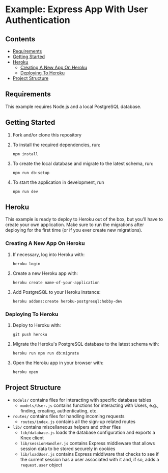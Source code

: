 # Example: Express App With User Authentication

## Contents <!-- omit in toc -->

- [Requirements](#requirements)
- [Getting Started](#getting-started)
- [Heroku](#heroku)
  - [Creating A New App On Heroku](#creating-a-new-app-on-heroku)
  - [Deploying To Heroku](#deploying-to-heroku)
- [Project Structure](#project-structure)

## Requirements

This example requires Node.js and a local PostgreSQL database.

## Getting Started

1. Fork and/or clone this repository
1. To install the required dependencies, run:

   ```console
   npm install
   ```

1. To create the local database and migrate to the latest schema, run:

   ```console
   npm run db:setup
   ```

1. To start the application in development, run

   ```console
   npm run dev
   ```

## Heroku

This example is ready to deploy to Heroku out of the box, but you'll have to create your own application. Make sure to run the migrations after deploying for the first time (or if you ever create new migrations).

### Creating A New App On Heroku

1. If necessary, log into Heroku with:

   ```console
   heroku login
   ```

1. Create a new Heroku app with:

   ```console
   heroku create name-of-your-application
   ```

1. Add PostgreSQL to your Heroku instance:

   ```console
   heroku addons:create heroku-postgresql:hobby-dev
   ```

### Deploying To Heroku

1. Deploy to Heroku with:

   ```console
   git push heroku
   ```

1. Migrate the Heroku's PostgreSQL database to the latest schema with:

   ```console
   heroku run npm run db:migrate
   ```

1. Open the Heroku app in your browser with:

   ```console
   heroku open
   ```

## Project Structure

- `models/` contains files for interacting with specific database tables
  - `models/User.js` contains functions for interacting with Users, e.g., finding, creating, authenticating, etc.
- `routes/` contains files for handling incoming requests
  - `routes/index.js` contains all the sign-up related routes
- `lib/` contains miscellaneous helpers and other files
  - `lib/database.js` loads the database configuration and exports a Knex client
  - `lib/sessionHandler.js` contains Express middleware that allows session data to be stored securely in cookies
  - `lib/loadUser.js` contains Express middlware that checks to see if the current session has a user associated with it and, if so, adds a `request.user` object
